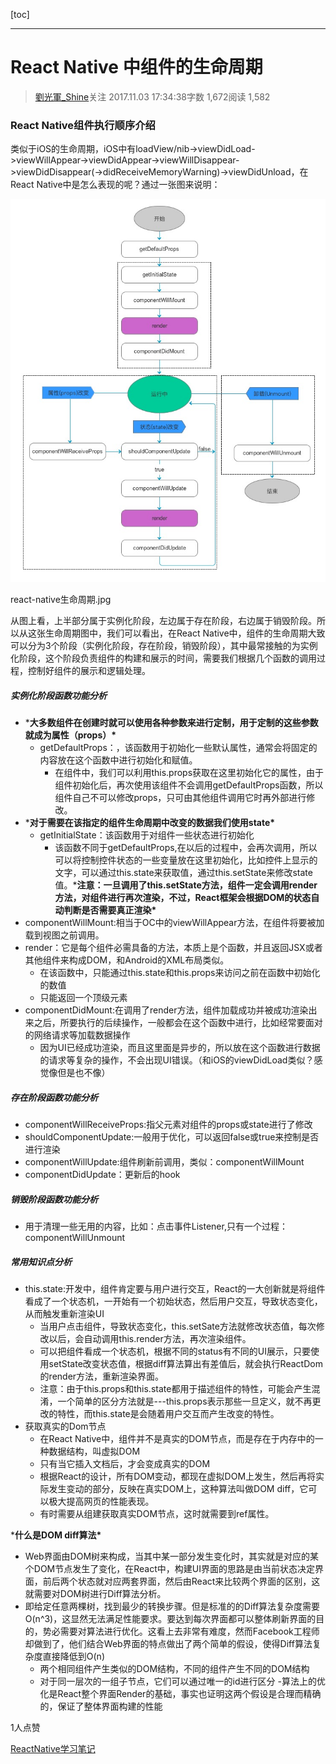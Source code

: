 [toc]

----

# React Native 中组件的生命周期



> [劉光軍_Shine](https://www.jianshu.com/u/5ef2046ade86)关注
2017.11.03 17:34:38字数 1,672阅读 1,582

### React Native组件执行顺序介绍





类似于iOS的生命周期，iOS中有loadView/nib->viewDidLoad->viewWillAppear->viewDidAppear->viewWillDisappear->viewDidDisappear(->didReceiveMemoryWarning)->viewDidUnload，在React Native中是怎么表现的呢？通过一张图来说明：

![9159664-fd1486211b47307d](images/9159664-fd1486211b47307d.jpg)

react-native生命周期.jpg



从图上看，上半部分属于实例化阶段，左边属于存在阶段，右边属于销毁阶段。所以从这张生命周期图中，我们可以看出，在React Native中，组件的生命周期大致可以分为3个阶段（实例化阶段，存在阶段，销毁阶段），其中最常接触的为实例化阶段，这个阶段负责组件的构建和展示的时间，需要我们根据几个函数的调用过程，控制好组件的展示和逻辑处理。

##### 实例化阶段函数功能分析

- ***大多数组件在创建时就可以使用各种参数来进行定制，用于定制的这些参数就成为属性（props）\***
  - getDefaultProps：，该函数用于初始化一些默认属性，通常会将固定的内容放在这个函数中进行初始化和赋值。
    - 在组件中，我们可以利用this.props获取在这里初始化它的属性，由于组件初始化后，再次使用该组件不会调用getDefaultProps函数，所以组件自己不可以修改props，只可由其他组件调用它时再外部进行修改。
- ***对于需要在该指定的组件生命周期中改变的数据我们使用state\***
  - getInitialState：该函数用于对组件一些状态进行初始化
    - 该函数不同于getDefaultProps,在以后的过程中，会再次调用，所以可以将控制控件状态的一些变量放在这里初始化，比如控件上显示的文字，可以通过this.state来获取值，通过this.setState来修改state值。***注意：一旦调用了this.setState方法，组件一定会调用render方法，对组件进行再次渲染，不过，React框架会根据DOM的状态自动判断是否需要真正渲染\***
- componentWillMount:相当于OC中的viewWillAppear方法，在组件将要被加载到视图之前调用。
- render：它是每个组件必需具备的方法，本质上是个函数，并且返回JSX或者其他组件来构成DOM，和Android的XML布局类似。
  - 在该函数中，只能通过this.state和this.props来访问之前在函数中初始化的数值
  - 只能返回一个顶级元素
- componentDidMount:在调用了render方法，组件加载成功并被成功渲染出来之后，所要执行的后续操作，一般都会在这个函数中进行，比如经常要面对的网络请求等加载数据操作
  - 因为UI已经成功渲染，而且这里面是异步的，所以放在这个函数进行数据的请求等复杂的操作，不会出现UI错误。（和iOS的viewDidLoad类似？感觉像但是也不像）

##### 存在阶段函数功能分析

- componentWillReceiveProps:指父元素对组件的props或state进行了修改
- shouldComponentUpdate:一般用于优化，可以返回false或true来控制是否进行渲染
- componentWillUpdate:组件刷新前调用，类似：componentWillMount
- componentDidUpdate：更新后的hook

##### 销毁阶段函数功能分析

- 用于清理一些无用的内容，比如：点击事件Listener,只有一个过程：componentWillUnmount

##### 常用知识点分析

- this.state:开发中，组件肯定要与用户进行交互，React的一大创新就是将组件看成了一个状态机，一开始有一个初始状态，然后用户交互，导致状态变化，从而触发重新渲染UI
  - 当用户点击组件，导致状态变化，this.setSate方法就修改状态值，每次修改以后，会自动调用this.render方法，再次渲染组件。
  - 可以把组件看成一个状态机，根据不同的status有不同的UI展示，只要使用setState改变状态值，根据diff算法算出有差值后，就会执行ReactDom的render方法，重新渲染界面。
  - 注意：由于this.props和this.state都用于描述组件的特性，可能会产生混淆，一个简单的区分方法就是---this.props表示那些一旦定义，就不再更改的特性，而this.state是会随着用户交互而产生改变的特性。
- 获取真实的Dom节点
  - 在React Native中，组件并不是真实的DOM节点，而是存在于内存中的一种数据结构，叫虚拟DOM
  - 只有当它插入文档后，才会变成真实的DOM
  - 根据React的设计，所有DOM变动，都现在虚拟DOM上发生，然后再将实际发生变动的部分，反映在真实DOM上，这种算法叫做DOM diff，它可以极大提高网页的性能表现。
  - 有时需要从组建获取真实DOM节点，这时就需要到ref属性。

***什么是DOM diff算法\***

- Web界面由DOM树来构成，当其中某一部分发生变化时，其实就是对应的某个DOM节点发生了变化，在React中，构建UI界面的思路是由当前状态决定界面，前后两个状态就对应两套界面，然后由React来比较两个界面的区别，这就需要对DOM树进行Diff算法分析。
- 即给定任意两棵树，找到最少的转换步骤。但是标准的的Diff算法复杂度需要O(n^3)，这显然无法满足性能要求。要达到每次界面都可以整体刷新界面的目的，势必需要对算法进行优化。这看上去非常有难度，然而Facebook工程师却做到了，他们结合Web界面的特点做出了两个简单的假设，使得Diff算法复杂度直接降低到O(n)
  - 两个相同组件产生类似的DOM结构，不同的组件产生不同的DOM结构
  - 对于同一层次的一组子节点，它们可以通过唯一的id进行区分
    -算法上的优化是React整个界面Render的基础，事实也证明这两个假设是合理而精确的，保证了整体界面构建的性能



1人点赞



[ReactNative学习笔记](https://www.jianshu.com/nb/18423769)